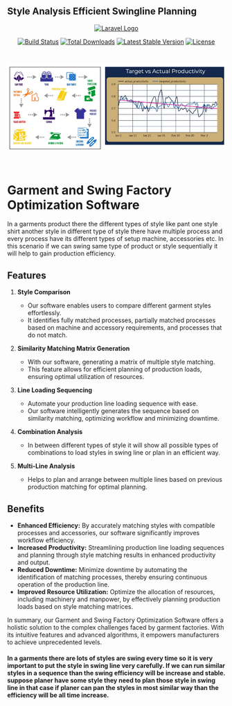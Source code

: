 
## Style Analysis Efficient Swingline Planning


<p align="center"><a href="https://laravel.com" target="_blank"><img src="https://raw.githubusercontent.com/laravel/art/master/logo-lockup/5%20SVG/2%20CMYK/1%20Full%20Color/laravel-logolockup-cmyk-red.svg" width="400" alt="Laravel Logo"></a></p>

<p align="center">
<a href="https://github.com/laravel/framework/actions"><img src="https://github.com/laravel/framework/workflows/tests/badge.svg" alt="Build Status"></a>
<a href="https://packagist.org/packages/laravel/framework"><img src="https://img.shields.io/packagist/dt/laravel/framework" alt="Total Downloads"></a>
<a href="https://packagist.org/packages/laravel/framework"><img src="https://img.shields.io/packagist/v/laravel/framework" alt="Latest Stable Version"></a>
<a href="https://packagist.org/packages/laravel/framework"><img src="https://img.shields.io/packagist/l/laravel/framework" alt="License"></a>
</p>

<br>

![alt text](./readmeimg/image.png)

<br>

# Garment and Swing Factory Optimization Software

In a garments product there the different types of style like pant one style shirt another style in different type of style there have multiple process and every process have its different types of setup machine, accessories etc.
In this scenario if we can swing same type of product or style sequentially it will help to gain production efficiency.

## Features

1. **Style Comparison**
   - Our software enables users to compare different garment styles effortlessly.
   - It identifies fully matched processes, partially matched processes based on machine and accessory requirements, and processes that do not match.

2. **Similarity Matching Matrix Generation**
   - With our software, generating a matrix of multiple style matching.
   - This feature allows for efficient planning of production loads, ensuring optimal utilization of resources.

3. **Line Loading Sequencing**
   - Automate your production line loading sequence with ease.
   - Our software intelligently generates the sequence based on similarity matching, optimizing workflow and minimizing downtime.

4. **Combination Analysis**
   - In between different types of style it will show all possible types of combinations to load styles in swing line or plan in an efficient way.

5. **Multi-Line Analysis**
   - Helps to plan and arrange between multiple lines based on previous production matching for optimal planning.

## Benefits

- **Enhanced Efficiency:** By accurately matching styles with compatible processes and accessories, our software significantly improves workflow efficiency.
- **Increased Productivity:** Streamlining production line loading sequences and planning through style matching results in enhanced productivity and output.
- **Reduced Downtime:** Minimize downtime by automating the identification of matching processes, thereby ensuring continuous operation of the production line.
- **Improved Resource Utilization:** Optimize the allocation of resources, including machinery and manpower, by effectively planning production loads based on style matching matrices.

In summary, our Garment and Swing Factory Optimization Software offers a holistic solution to the complex challenges faced by garment factories. With its intuitive features and advanced algorithms, it empowers manufacturers to achieve unprecedented levels.

<h4>
In a garments there are lots of styles are swing every time so it is very important to put the style in swing line very carefully. If we can run similar styles in a sequence than the swing efficiency will be increase and stable.
suppose planer have some style they need to plan those style in swing line in that case if planer can pan the styles in most similar way than the efficiency will be all time increase.
</h4>